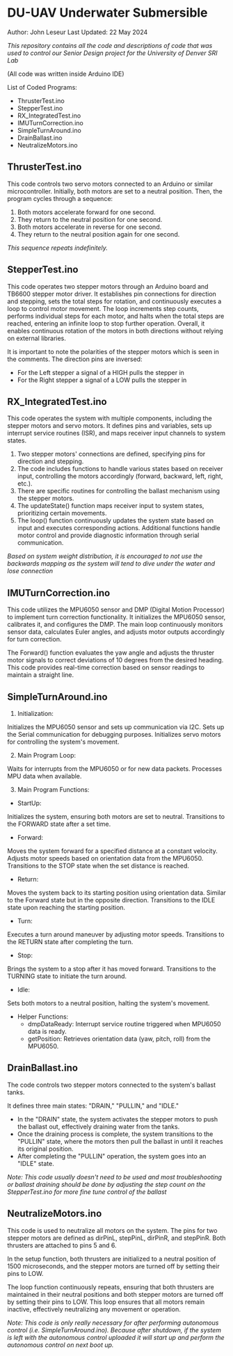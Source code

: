 # DU-UAV Underwater Submersible
Author: John Leseur
Last Updated: 22 May 2024

*This repository contains all the code and descriptions of code that was used to control our Senior Design project for the University of Denver SRI Lab*

(All code was written inside Arduino IDE)

List of Coded Programs:
- ThrusterTest.ino
- StepperTest.ino
- RX_IntegratedTest.ino
- IMUTurnCorrection.ino
- SimpleTurnAround.ino
- DrainBallast.ino
- NeutralizeMotors.ino

## ThrusterTest.ino
This code controls two servo motors connected to an Arduino or similar microcontroller. Initially, both motors are set to a neutral position. Then, the program cycles through a sequence:

1. Both motors accelerate forward for one second.
2. They return to the neutral position for one second.
3. Both motors accelerate in reverse for one second.
4. They return to the neutral position again for one second.

*This sequence repeats indefinitely.*

## StepperTest.ino
This code operates two stepper motors through an Arduino board and TB6600 stepper motor driver. It establishes pin connections for direction and stepping, sets the total steps for rotation, and continuously executes a loop to control motor movement. The loop increments step counts, performs individual steps for each motor, and halts when the total steps are reached, entering an infinite loop to stop further operation. Overall, it enables continuous rotation of the motors in both directions without relying on external libraries.

It is important to note the polarities of the stepper motors which is seen in the comments. The direction pins are inversed:
* For the Left stepper a signal of a HIGH pulls the stepper in
* For the Right stepper a signal of a LOW pulls the stepper in

## RX_IntegratedTest.ino
This code operates the system with multiple components, including the stepper motors and servo motors. 
It defines pins and variables, sets up interrupt service routines (ISR), and maps receiver input channels to system states. 

1. Two stepper motors' connections are defined, specifying pins for direction and stepping.
2. The code includes functions to handle various states based on receiver input, controlling the motors accordingly (forward, backward, left, right, etc.).
3. There are specific routines for controlling the ballast mechanism using the stepper motors.
4. The updateState() function maps receiver input to system states, prioritizing certain movements.
5. The loop() function continuously updates the system state based on input and executes corresponding actions. Additional functions handle motor control and provide diagnostic information through serial communication.

*Based on system weight distribution, it is encouraged to not use the backwards mapping as the system will tend to dive under the water and lose connection*

## IMUTurnCorrection.ino
This code utilizes the MPU6050 sensor and DMP (Digital Motion Processor) to implement turn correction functionality. It initializes the MPU6050 sensor, calibrates it, and configures the DMP. The main loop continuously monitors sensor data, calculates Euler angles, and adjusts motor outputs accordingly for turn correction.

The Forward() function evaluates the yaw angle and adjusts the thruster motor signals to correct deviations of 10 degrees from the desired heading. This code provides real-time correction based on sensor readings to maintain a straight line.

## SimpleTurnAround.ino
1. Initialization:

Initializes the MPU6050 sensor and sets up communication via I2C.
Sets up the Serial communication for debugging purposes.
Initializes servo motors for controlling the system's movement.

2. Main Program Loop:

Waits for interrupts from the MPU6050 or for new data packets.
Processes MPU data when available.

3. Main Program Functions:

  * StartUp:

Initializes the system, ensuring both motors are set to neutral.
Transitions to the FORWARD state after a set time.

  * Forward:

Moves the system forward for a specified distance at a constant velocity.
Adjusts motor speeds based on orientation data from the MPU6050.
Transitions to the STOP state when the set distance is reached.

  * Return:

Moves the system back to its starting position using orientation data.
Similar to the Forward state but in the opposite direction.
Transitions to the IDLE state upon reaching the starting position.

  * Turn:

Executes a turn around maneuver by adjusting motor speeds.
Transitions to the RETURN state after completing the turn.

  * Stop:

Brings the system to a stop after it has moved forward.
Transitions to the TURNING state to initiate the turn around.

  * Idle:

Sets both motors to a neutral position, halting the system's movement.

* Helper Functions:
  - dmpDataReady: Interrupt service routine triggered when MPU6050 data is ready.
  - getPosition: Retrieves orientation data (yaw, pitch, roll) from the MPU6050.

## DrainBallast.ino
The code controls two stepper motors connected to the system's ballast tanks. 

It defines three main states: "DRAIN," "PULLIN," and "IDLE."

* In the "DRAIN" state, the system activates the stepper motors to push the ballast out, effectively draining water from the tanks.
* Once the draining process is complete, the system transitions to the "PULLIN" state, where the motors then pull the ballast in until it reaches its original position.
* After completing the "PULLIN" operation, the system goes into an "IDLE" state.

*Note: This code usually doesn't need to be used and most troubleshooting or ballast draining should be done by adjusting the step count on the StepperTest.ino for more fine tune control of the ballast*

## NeutralizeMotors.ino
This code is used to neutralize all motors on the system. The pins for two stepper motors are defined as dirPinL, stepPinL, dirPinR, and stepPinR. Both thrusters are attached to pins 5 and 6.

In the setup function, both thrusters are initialized to a neutral position of 1500 microseconds, and the stepper motors are turned off by setting their pins to LOW.

The loop function continuously repeats, ensuring that both thrusters are maintained in their neutral positions and both stepper motors are turned off by setting their pins to LOW. This loop ensures that all motors remain inactive, effectively neutralizing any movement or operation.

*Note: This code is only really necessary for after performing autonomous control (i.e. SimpleTurnAround.ino). Because after shutdown, if the system is left with the autonomous control uploaded it will start up and perform the autonomous control on next boot up.*




  


